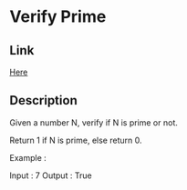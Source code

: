 # Verify Prime

## Link

[Here](https://www.interviewbit.com/problems/verify-prime/)

## Description

Given a number N, verify if N is prime or not.

Return 1 if N is prime, else return 0.

Example :

Input : 7
Output : True